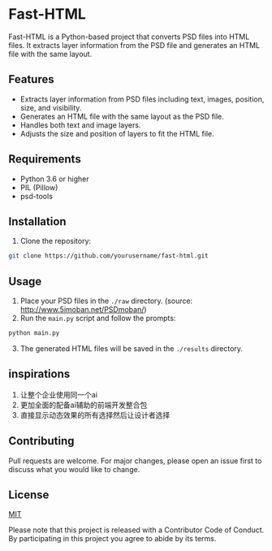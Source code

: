 # Fast-HTML

Fast-HTML is a Python-based project that converts PSD files into HTML files. It extracts layer information from the PSD file and generates an HTML file with the same layout.

## Features

- Extracts layer information from PSD files including text, images, position, size, and visibility.
- Generates an HTML file with the same layout as the PSD file.
- Handles both text and image layers.
- Adjusts the size and position of layers to fit the HTML file.

## Requirements

- Python 3.6 or higher
- PIL (Pillow)
- psd-tools

## Installation

1. Clone the repository:
```bash
git clone https://github.com/yourusername/fast-html.git
```

## Usage

1. Place your PSD files in the `./raw` directory. (source: http://www.5imoban.net/PSDmoban/)
3. Run the `main.py` script and follow the prompts:
```bash
python main.py
```
3. The generated HTML files will be saved in the `./results` directory.

## inspirations

1. 让整个企业使用同一个ai
2. 更加全面的配备ai辅助的前端开发整合包
3. 直接显示动态效果的所有选择然后让设计者选择

## Contributing

Pull requests are welcome. For major changes, please open an issue first to discuss what you would like to change.

## License

[MIT](https://choosealicense.com/licenses/mit/)

Please note that this project is released with a Contributor Code of Conduct. By participating in this project you agree to abide by its terms.
